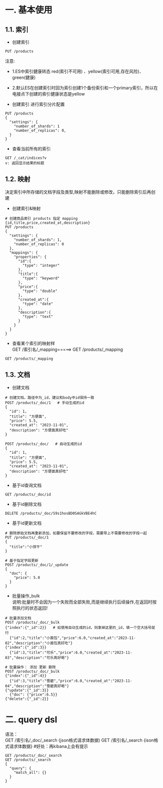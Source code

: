 # 一. 基本使用
## 1.1. 索引<index>
+ 创建索引
```
PUT /products
```
注意:
  + 1.ES中索引健康转态 red(索引不可用) 、yellow(索引可用,存在风险)、green(健康)
  + 2.默认ES在创建索引时回为索引创建1个备份索引和一个primary索引，所以在电接点下创建的索引健康状态是yellow

+ 创建索引 进行索引分片配置
```
PUT /products
{
  "settings": {
    "number_of_shards": 1
    "number_of_replicas": 0,
  }
}
```

+ 查看当前所有的索引
```
GET /_cat/indices?v
v: 返回显示结果的标题
```

## 1.2. 映射<mapping>
决定索引中所存储的文档字段及类型,映射不能删除或修改，只能删除索引后再创建   

+ 创建索引&映射
```
# 创建商品索引 products 指定 mapping {id,title,price,created_at,description}
PUT /products
{
  "settings": {
    "number_of_shards": 1,
    "number_of_replicas": 0
  },
  "mappings": {
    "properties": {
      "id":{
        "type": "integer"
      },
      "title":{
        "type": "keyword"
      },
      "price":{
        "type": "double"
      },
      "created_at":{
        "type": "date"
      },
      "description":{
        "type": "text"
      }
    }
  }
}
```
+ 查看某个索引的映射样  
GET /索引名/_mapping=====> GET /products/_mapping
```
GET /products/_mapping
```

## 1.3. 文档<document>
+ 创建文档
```
# 创建文档，路径中为_id，建议和body中id保持一致
POST /products/_doc/1   # 手动生成的id
{
  "id": 1,
  "title": "方便面",
  "price": 5.5,
  "created_at": "2023-11-01",
  "description": "方便面真好吃"
}

POST /products/_doc/   # 自动生成的id
{
  "id": 1,
  "title": "方便面",
  "price": 5.5,
  "created_at": "2023-11-01",
  "description": "方便面真好吃"
}
```
+ 基于id查询文档
```
GET /products/_doc/id
```
+ 基于id删除文档
```
DELETE /products/_doc/S9s1hosBD0SAGkVBE4hC
```
+ 基于id更新文档
```
# 删除原始文档再重新添加，如要保留不要修改的字段，需要带上不需要修改的字段一起
PUT /products/_doc/1
{
  "title":"小饼干"
}

# 基于指定字段更新
POST /products/_doc/1/_update
{
  "doc": {
    "price": 5.0
  }
}
```
+ 批量操作_bulk   
说明:批量时不会因为一个失败而全部失败,而是继续执行后续操作,在返回时按照执行的状态返回!
```
# 批量添加文档
POST /products/_doc/_bulk
{"index":{"_id":2}}   # 如使用自动生成的id，则拿掉这里的_id，填一个空大括号就行
  {"id":2,"title":"小面包","price":6.0,"created_at":"2023-11-02","description":"小面包真好吃"}
{"index":{"_id":3}}
  {"id":3,"title":"可乐","price":6.0,"created_at":"2023-11-03","description":"可乐真好喝"}

# 批量操作： 添加 更新 删除
POST /products/_doc/_bulk
{"index":{"_id":4}}
  {"id":3,"title":"雪碧","price":6.0,"created_at":"2023-11-04","description":"雪碧真好喝"}
{"update":{"_id":3}}
  {"doc": {"price":6.5}}
{"delete":{"_id":2}}
```

# 二. query dsl
语法：    
GET /索引名/_doc/_search {json格式请求体数据)
GET /索引名/_search {ison格式请求体数据}     #好处：再kibana上会有提示
```
GET /products/_doc/_search
GET /products/_search
{
  "query": {
    "match_all": {}
  }
}
```
